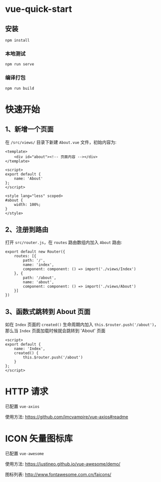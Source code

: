 # vue-quick-start

## 安装
```
npm install
```

### 本地测试
```
npm run serve
```

### 编译打包
```
npm run build
```

# 快速开始

## 1、新增一个页面

在 `/src/views/` 目录下新建 `About.vue` 文件，初始内容为:

```
<template>
    <div id="about"><!-- 页面内容 --></div>
</template>

<script>
export default {
    name: 'About'
};
</script>

<style lang="less" scoped>
#about {
    width: 100%;
}
</style>
```

## 2、注册到路由

打开 `src/router.js`，在 `routes` 路由数组内加入 `About` 路由: 

```
export default new Router({
    routes: [{
        path: '/',
        name: 'index',
        component: component: () => import('./views/Index')
    }, {
        path: '/about',
        name: 'about',
        component: component: () => import('./views/About')
    }]
})
```

## 3、函数式跳转到 About 页面

如在 `Index` 页面的 `created()` 生命周期内加入 `this.$router.push('/about')`，那么当 `Index` 页面加载时候就会跳转到 'About' 页面

```
<script>
export default {
    name: 'Index',
    created() {
        this.$router.push('/about')
    }
};
</script>
```

# HTTP 请求

已配置 `vue-axios` 

使用方法: https://github.com/imcvampire/vue-axios#readme

# ICON 矢量图标库

已配置 `vue-awesome`

使用方法: https://justineo.github.io/vue-awesome/demo/

图标列表: http://www.fontawesome.com.cn/faicons/
